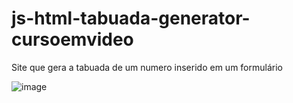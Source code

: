 # js-html-tabuada-generator-cursoemvideo
Site que gera a tabuada de um numero inserido em um formulário

![image](https://user-images.githubusercontent.com/87281158/152648937-43b7d25d-1123-48f3-8d46-521f350bfc16.png)
